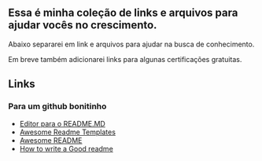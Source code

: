 
## Essa é minha coleção de links e arquivos para ajudar vocês no crescimento.

Abaixo separarei em link e arquivos para ajudar na busca de conhecimento.

Em breve também adicionarei links para algunas certificações gratuitas.

## Links

### Para um github bonitinho
 - [Editor para o README.MD](https://readme.so/)
 - [Awesome Readme Templates](https://awesomeopensource.com/project/elangosundar/awesome-README-templates)
 - [Awesome README](https://github.com/matiassingers/awesome-readme)
 - [How to write a Good readme](https://bulldogjob.com/news/449-how-to-write-a-good-readme-for-your-github-project)

